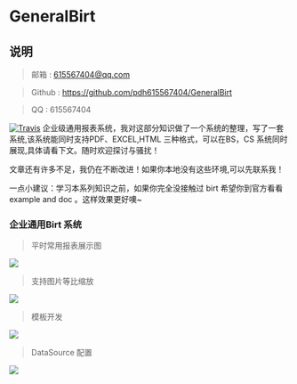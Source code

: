 # GeneralBirt #



## 说明 ##





> 邮箱 : 615567404@qq.com

> Github : https://github.com/pdh615567404/GeneralBirt

> QQ : 615567404


[![Travis](https://img.shields.io/badge/language-Java-yellow.svg)](https://github.com/pdh615567404/GeneralBirt)
企业级通用报表系统，我对这部分知识做了一个系统的整理，写了一套系统,该系统能同时支持PDF、EXCEL,HTML 三种格式，可以在BS，CS 系统同时展现,具体请看下文。随时欢迎探讨与骚扰！

文章还有许多不足，我仍在不断改进！如果你本地没有这些环境,可以先联系我！

一点小建议：学习本系列知识之前，如果你完全没接触过 birt 希望你到官方看看example  and doc 。这样效果更好噢~



### 企业通用Birt 系统 ###




> 平时常用报表展示图

![](https://i.imgur.com/xJMxX35.png)



> 支持图片等比缩放

![](https://i.imgur.com/TcycEve.png)


> 模板开发

![](https://i.imgur.com/x0B0Idb.png)

> DataSource 配置

![](https://i.imgur.com/TFYK0dQ.png)


